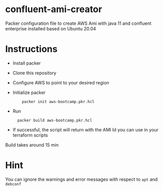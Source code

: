# confluent-ami-creator
Packer configuration file to create AWS Ami with java 11 and confluent enterprise installed based on Ubuntu 20.04

# Instructions

* Install packer
* Clone this repository
* Configure AWS to point to your desired region
* Initialize packer

          packer init aws-bootcamp.pkr.hcl
* Run 

        packer build aws-bootcamp.pkr.hcl
    
* If successful, the script will return with the AMI Id you can use in your terraform scripts

Build takes around 15 min

# Hint 

You can ignore the warnings and error messages with respect to `apt` and `debconf` 


